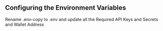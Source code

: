 ## Configuring the Environment Variables
Rename .env-copy to .env and update all the Required API Keys and Secrets and Wallet Address
